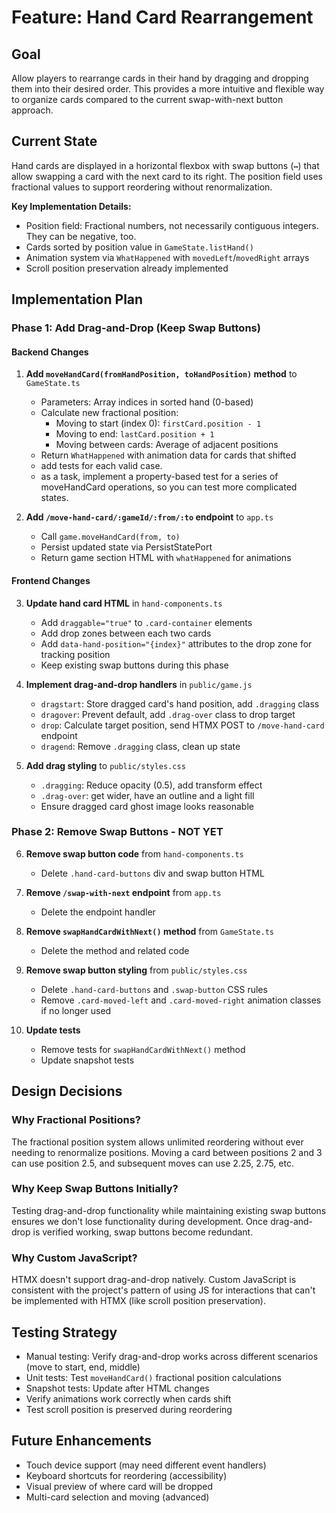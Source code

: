 # Feature: Hand Card Rearrangement

## Goal

Allow players to rearrange cards in their hand by dragging and dropping them into their desired order. This provides a more intuitive and flexible way to organize cards compared to the current swap-with-next button approach.

## Current State

Hand cards are displayed in a horizontal flexbox with swap buttons (`↔`) that allow swapping a card with the next card to its right. The position field uses fractional values to support reordering without renormalization.

**Key Implementation Details:**

- Position field: Fractional numbers, not necessarily contiguous integers. They can be negative, too.
- Cards sorted by position value in `GameState.listHand()`
- Animation system via `WhatHappened` with `movedLeft`/`movedRight` arrays
- Scroll position preservation already implemented

## Implementation Plan

### Phase 1: Add Drag-and-Drop (Keep Swap Buttons)

#### Backend Changes

1. **Add `moveHandCard(fromHandPosition, toHandPosition)` method** to `GameState.ts`

   - Parameters: Array indices in sorted hand (0-based)
   - Calculate new fractional position:
     - Moving to start (index 0): `firstCard.position - 1`
     - Moving to end: `lastCard.position + 1`
     - Moving between cards: Average of adjacent positions
   - Return `WhatHappened` with animation data for cards that shifted
   - add tests for each valid case.
   - as a task, implement a property-based test for a series of moveHandCard operations, so you can test more complicated states.

2. **Add `/move-hand-card/:gameId/:from/:to` endpoint** to `app.ts`
   - Call `game.moveHandCard(from, to)`
   - Persist updated state via PersistStatePort
   - Return game section HTML with `whatHappened` for animations

#### Frontend Changes

3. **Update hand card HTML** in `hand-components.ts`

   - Add `draggable="true"` to `.card-container` elements
   - Add drop zones between each two cards
   - Add `data-hand-position="{index}"` attributes to the drop zone for tracking position
   - Keep existing swap buttons during this phase

4. **Implement drag-and-drop handlers** in `public/game.js`

   - `dragstart`: Store dragged card's hand position, add `.dragging` class
   - `dragover`: Prevent default, add `.drag-over` class to drop target
   - `drop`: Calculate target position, send HTMX POST to `/move-hand-card` endpoint
   - `dragend`: Remove `.dragging` class, clean up state

5. **Add drag styling** to `public/styles.css`
   - `.dragging`: Reduce opacity (0.5), add transform effect
   - `.drag-over`: get wider, have an outline and a light fill
   - Ensure dragged card ghost image looks reasonable

### Phase 2: Remove Swap Buttons - NOT YET

6. **Remove swap button code** from `hand-components.ts`

   - Delete `.hand-card-buttons` div and swap button HTML

7. **Remove `/swap-with-next` endpoint** from `app.ts`

   - Delete the endpoint handler

8. **Remove `swapHandCardWithNext()` method** from `GameState.ts`

   - Delete the method and related code

9. **Remove swap button styling** from `public/styles.css`

   - Delete `.hand-card-buttons` and `.swap-button` CSS rules
   - Remove `.card-moved-left` and `.card-moved-right` animation classes if no longer used

10. **Update tests**
    - Remove tests for `swapHandCardWithNext()` method
    - Update snapshot tests

## Design Decisions

### Why Fractional Positions?

The fractional position system allows unlimited reordering without ever needing to renormalize positions. Moving a card between positions 2 and 3 can use position 2.5, and subsequent moves can use 2.25, 2.75, etc.

### Why Keep Swap Buttons Initially?

Testing drag-and-drop functionality while maintaining existing swap buttons ensures we don't lose functionality during development. Once drag-and-drop is verified working, swap buttons become redundant.

### Why Custom JavaScript?

HTMX doesn't support drag-and-drop natively. Custom JavaScript is consistent with the project's pattern of using JS for interactions that can't be implemented with HTMX (like scroll position preservation).

## Testing Strategy

- Manual testing: Verify drag-and-drop works across different scenarios (move to start, end, middle)
- Unit tests: Test `moveHandCard()` fractional position calculations
- Snapshot tests: Update after HTML changes
- Verify animations work correctly when cards shift
- Test scroll position is preserved during reordering

## Future Enhancements

- Touch device support (may need different event handlers)
- Keyboard shortcuts for reordering (accessibility)
- Visual preview of where card will be dropped
- Multi-card selection and moving (advanced)
